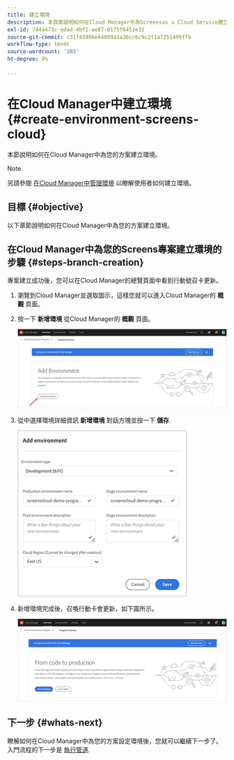 ```yaml
---
title: 建立環境
description: 本頁面說明如何在Cloud Manager中為Screensas a Cloud Service建立環境。
exl-id: 744a473c-edad-4bf2-ae87-0175f6451e32
source-git-commit: c31f43986e44099a3a36cc6c9c2f1a7251499ffb
workflow-type: tm+mt
source-wordcount: '203'
ht-degree: 9%

---
```


# 在Cloud Manager中建立環境 {#create-environment-screens-cloud}

本節說明如何在Cloud Manager中為您的方案建立環境。

>[!NOTE]
>另請參閱 [在Cloud Manager中管理環境](https://experienceleague.adobe.com/docs/experience-manager-cloud-service/content/implementing/using-cloud-manager/manage-environments.html?lang=zh-Hant) 以瞭解使用者如何建立環境。

## 目標 {#objective}

以下章節說明如何在Cloud Manager中為您的方案建立環境。

## 在Cloud Manager中為您的Screens專案建立環境的步驟 {#steps-branch-creation}

專案建立成功後，您可以在Cloud Manager的總覽頁面中看到行動號召卡更新。

1. 瀏覽到Cloud Manager並選取圖示，這樣您就可以進入Cloud Manager的 **概觀** 頁面。

1. 按一下 **新增環境** 從Cloud Manager的 **概觀** 頁面。

   ![影像](/help/screens-cloud/assets/onboarding/add-environ1.png)

1. 從中選擇環境詳細資訊 **新增環境** 對話方塊並按一下 **儲存**.

   ![影像](/help/screens-cloud/assets/onboarding/add-environ2.png)

1. 新增環境完成後，召喚行動卡會更新，如下圖所示。

   ![影像](/help/screens-cloud/assets/onboarding/add-environ3a.png)

## 下一步 {#whats-next}

瞭解如何在Cloud Manager中為您的方案設定環境後，您就可以繼續下一步了。 入門流程的下一步是 [執行管道](/help/screens-cloud/onboarding-screens-cloud/running-a-pipeline.md).
